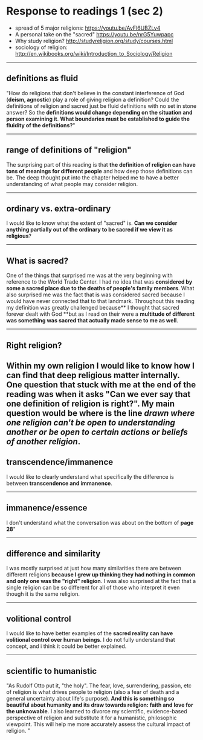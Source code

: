 # Response to readings 1 (sec 2)<a id="sec-1" name="sec-1"></a>

- spread of 5 major religions: https://youtu.be/AvFl6UBZLv4
- A personal take on the "sacred" https://youtu.be/nrG5Yuwpapc
- Why study religion? http://studyreligion.org/study/courses.html
- sociology of religion: http://en.wikibooks.org/wiki/Introduction_to_Sociology/Religion 

---


## definitions as fluid

"How do religions that don't believe in the constant interference of God (**deism, agnostic**)  play a role of giving religion a definition?
Could the definitions of religion and sacred just be fluid definitions with no set in stone answer? So the **definitions would change depending on the situation and person examining it**. **What boundaries must be established to guide the fluidity of the definitions?**"

---

## range of definitions of "religion"

The surprising part of this reading is that **the definition of religion can have tons of meanings for different people** and how deep those definitions can be. The deep thought put into the chapter helped me to have a better understanding of what people may consider religion.

---

## ordinary vs. extra-ordinary

I would like to know what the extent of "sacred" is. **Can we consider anything partially out of the ordinary to be sacred if we view it as religious**?

---

## What is sacred?

One of the things that surprised me was at the very beginning with reference to the World Trade Center. I had no idea that was **considered by some a sacred place due to the deaths of people's family members**. What also surprised me was the fact that is was considered sacred because I would have never connected that to that landmark. Throughout this reading my definition was greatly challenged because** I thought that sacred forever dealt with God **but as I read on their were a **multitude of different was something was sacred that actually made sense to me as well**.

---

## Right religion?


Within my own religion I would like to know how I can find that deep religious matter internally. One question that stuck with me at the end of the reading was when it asks "Can we ever say that one definition of religion is right?". My main question would be where is the line *drawn where one religion can't be open to understanding another or be open to certain actions or beliefs of another religion*.
---

## transcendence/immanence

I would like to clearly understand what specifically the difference is between **transcendence and immanence**.

---

## immanence/essence

I don't understand what the conversation was about on the bottom of **page 28**"

---

## difference and similarity

I was mostly surprised at just how many similarities there are between different religions **because I grew up thinking they had nothing in common and only one was the "right" religion**. I was also surprised at the fact that a single religion can be so different for all of those who interpret it even though it is the same religion.

---

## volitional control

I would like to have better examples of the **sacred reality can have volitional control over human beings**. I do not fully understand that concept, and i think it could be better explained.

---

## scientific to humanistic

"As Rudolf Otto put it, "the holy". The fear, love, surrendering, passion, etc of religion is what drives people to religion (also a fear of death and a general uncertainty about life's purpose). **And this is something so beautiful about humanity and its draw towards religion: faith and love for the unknowable**. 
I also learned to divorce my scientific, evidence-based perspective of religion and substitute it for a humanistic, philosophic viewpoint. This will help me more accurately assess the cultural impact of religion. "
